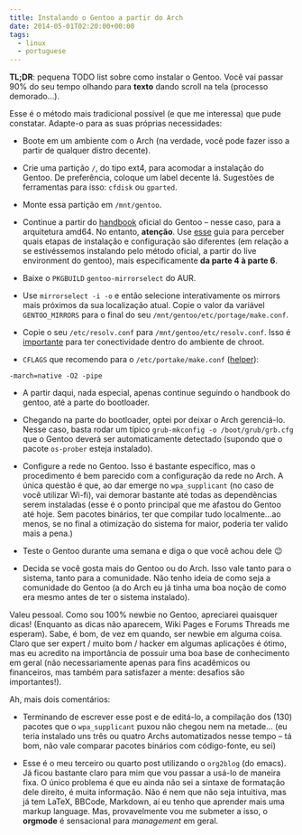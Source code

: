 ```yaml
---
title: Instalando o Gentoo a partir do Arch
date: 2014-05-01T02:20:00+00:00
tags:
  - linux
  - portuguese
---
```


**TL;DR**: pequena TODO list sobre como instalar o Gentoo. Você vai passar 90% do seu tempo olhando para **texto** dando scroll na tela (processo demorado…).


Esse é o método mais tradicional possível (e que me interessa) que pude constatar. Adapte-o para as suas próprias necessidades:

- Boote em um ambiente com o Arch (na verdade, você pode fazer isso a partir de qualquer distro decente).

- Crie uma partição `/`, do tipo ext4, para acomodar a instalação do Gentoo. De preferência, coloque um label decente lá. Sugestões de ferramentas para isso: `cfdisk` ou `gparted`.

- Monte essa partição em `/mnt/gentoo`.

- Continue a partir do [handbook](http:www.gentoo.org/doc/en/handbook/handbook-amd64.xml?part=1&chap=4) oficial do Gentoo – nesse caso, para a arquitetura amd64. No entanto, **atenção**. Use [esse](https:wiki.gentoo.org/wiki/Installation_alternatives) guia para perceber quais etapas de instalação e configuração são diferentes (em relação a se estivéssemos instalando pelo método oficial, a partir do live environment do gentoo), mais especificamente **da parte 4 à parte 6**.

- Baixe o `PKGBUILD` `gentoo-mirrorselect` do AUR.

- Use `mirrorselect -i -o` e então selecione interativamente os mirrors mais próximos da sua localização atual. Copie o valor da variável `GENTOO_MIRRORS` para o final do seu `/mnt/gentoo/etc/portage/make.conf`.

- Copie o seu `/etc/resolv.conf` para `/mnt/gentoo/etc/resolv.conf`. Isso é [importante](https:bbs.archlinux.org/viewtopic.php?id=95865) para ter conectividade dentro do ambiente de chroot.

- `CFLAGS` que recomendo para o `/etc/portake/make.conf` ([helper](https:forums.gentoo.org/viewtopic-t-933456-start-0.html)):

```
-march=native -O2 -pipe
```

- A partir daqui, nada especial, apenas continue seguindo o handbook do gentoo, até a parte do bootloader.

- Chegando na parte do bootloader, optei por deixar o Arch gerenciá-lo. Nesse caso, basta rodar um típico `grub-mkconfig -o /boot/grub/grb.cfg` que o Gentoo deverá ser automaticamente detectado (supondo que o pacote `os-prober` esteja instalado).

- Configure a rede no Gentoo. Isso é bastante específico, mas o procedimento é bem parecido com a configuração da rede no Arch. A única questão é que, ao dar emerge no `wpa_supplicant` (no caso de você utilizar Wi-fi), vai demorar bastante até todas as dependências serem instaladas (esse é o ponto principal que me afastou do Gentoo até hoje. Sem pacotes binários, ter que compilar tudo localmente…ao menos, se no final a otimização do sistema for maior, poderia ter valido mais a pena.)

- Teste o Gentoo durante uma semana e diga o que você achou dele 😉

- Decida se você gosta mais do Gentoo ou do Arch. Isso vale tanto para o sistema, tanto para a comunidade. Não tenho ideia de como seja a comunidade do Gentoo (a do Arch eu já tinha uma boa noção de como era mesmo antes de ter o sistema instalado).

Valeu pessoal. Como sou 100% newbie no Gentoo, apreciarei quaisquer dicas! (Enquanto as dicas não aparecem, Wiki Pages e Forums Threads me esperam). Sabe, é bom, de vez em quando, ser newbie em alguma coisa. Claro que ser expert / muito bom / hacker em algumas aplicações é ótimo, mas eu acredito na importância de possuir uma boa base de conhecimento em geral (não necessariamente apenas para fins acadêmicos ou financeiros, mas também para satisfazer a mente: desafios são importantes!).

Ah, mais dois comentários:

- Terminando de escrever esse post e de editá-lo, a compilação dos (130) pacotes que o `wpa_supplicant` puxou não chegou nem na metade… (eu teria instalado uns três ou quatro Archs automatizados nesse tempo – tá bom, não vale comparar pacotes binários com código-fonte, eu sei)

- Esse é o meu terceiro ou quarto post utilizando o `org2blog` (do emacs). Já ficou bastante claro para mim que vou passar a usá-lo de maneira fixa. O único problema é que eu ainda não sei a sintaxe de formatação dele direito, é muita informação. Não é nem que não seja intuitiva, mas já tem LaTeX, BBCode, Markdown, aí eu tenho que aprender mais uma markup language. Mas, provavelmente vou me submeter a isso, o **orgmode** é sensacional para _management_ em geral.
